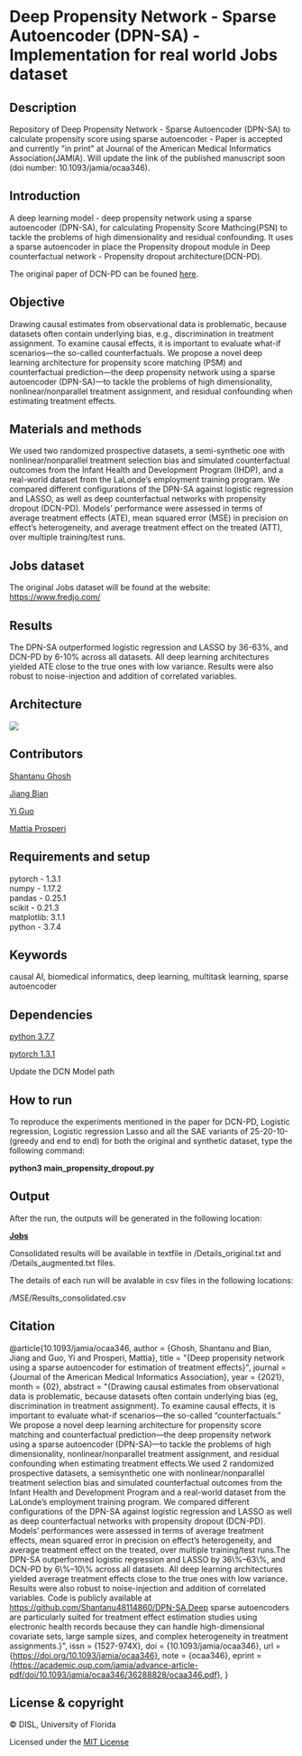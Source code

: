 # Deep Propensity Network - Sparse Autoencoder (DPN-SA) - Implementation for real world Jobs dataset

## Description
Repository of Deep Propensity Network - Sparse Autoencoder (DPN-SA) to calculate propensity score using sparse autoencoder - Paper is accepted and currently "in print" at Journal of the American Medical Informatics Association(JAMIA). Will update the link of the published manuscript soon (doi number: 	10.1093/jamia/ocaa346).



## Introduction
A deep learning model - deep propensity network using a sparse autoencoder (DPN-SA), for calculating Propensity Score Mathcing(PSN) to tackle the problems of high dimensionality and residual confounding. It uses a sparse autoencoder in place the Propensity dropout module in Deep counterfactual network - Propensity dropout architecture(DCN-PD). 

The original paper of DCN-PD can be founed [here](https://arxiv.org/pdf/1706.05966.pdf).

## Objective
Drawing causal estimates from observational data is problematic, because datasets often contain underlying bias, e.g., discrimination in treatment assignment. To examine causal effects, it is important to evaluate what-if scenarios—the so-called counterfactuals. We propose a novel deep learning architecture for propensity score matching (PSM) and counterfactual prediction—the deep propensity network using a sparse autoencoder (DPN-SA)—to tackle the problems of high dimensionality, nonlinear/nonparallel treatment assignment, and residual confounding when estimating treatment effects.

## Materials and methods
We used two randomized prospective datasets, a semi-synthetic one with nonlinear/nonparallel treatment selection bias and simulated counterfactual outcomes from the Infant Health and Development Program (IHDP), and a real-world dataset from the LaLonde’s employment training program. We compared different configurations of the DPN-SA against logistic regression and LASSO, as well as deep counterfactual networks with propensity dropout (DCN-PD). Models’ performance were assessed in terms of average treatment effects (ATE), mean squared error (MSE) in precision on effect’s heterogeneity, and average treatment effect on the treated (ATT), over multiple training/test runs.

## Jobs dataset
The original Jobs dataset will be found at the website:
https://www.fredjo.com/

## Results
The DPN-SA outperformed logistic regression and LASSO by 36-63%, and DCN-PD by 6-10% across all datasets. All deep learning architectures yielded ATE close to the true ones with low variance. Results were also robust to noise-injection and addition of correlated variables.

## Architecture
<img src="https://github.com/Shantanu48114860/DPN-SA/blob/master/Pic.png">

## Contributors
[Shantanu Ghosh](https://www.linkedin.com/in/shantanu-ghosh-b369783a/)

[Jiang Bian](http://jiangbian.me/)

[Yi Guo](https://hobi.med.ufl.edu/profile/guo-yi/)

[Mattia Prosperi](https://epidemiology.phhp.ufl.edu/profile/prosperi-mattia/)

## Requirements and setup
pytorch - 1.3.1 <br/>
numpy - 1.17.2 <br/>
pandas - 0.25.1 <br/>
scikit - 0.21.3 <br/>
matplotlib: 3.1.1 <br/>
python -  3.7.4 <br/>


## Keywords
causal AI, biomedical informatics, deep learning, multitask learning, sparse autoencoder

## Dependencies
[python 3.7.7](https://www.python.org/downloads/release/python-374/)

[pytorch 1.3.1](https://pytorch.org/get-started/previous-versions/)

Update the DCN Model path

## How to run
To reproduce the experiments mentioned in the paper for DCN-PD, Logistic regression, Logistic regression Lasso 
and all the SAE variants of 25-20-10- (greedy and end to end) for both the
original and synthetic dataset, type the following
command: 

<b>python3 main_propensity_dropout.py</b>

## Output
After the run, the outputs will be generated in the following location:

<b>[Jobs](https://github.com/Shantanu48114860/DPN-SA/tree/master/Jobs/MSE)</b>

Consolidated results will be available in textfile in /Details_original.txt and /Details_augmented.txt files.

The details of each run will be avalable in csv files in the following locations:

/MSE/Results_consolidated.csv

## Citation

@article{10.1093/jamia/ocaa346,
    author = {Ghosh, Shantanu and Bian, Jiang and Guo, Yi and Prosperi, Mattia},
    title = "{Deep propensity network using a sparse autoencoder for estimation of treatment effects}",
    journal = {Journal of the American Medical Informatics Association},
    year = {2021},
    month = {02},
    abstract = "{Drawing causal estimates from observational data is problematic, because datasets often contain underlying bias (eg, discrimination in treatment assignment). To examine causal effects, it is important to evaluate what-if scenarios—the so-called “counterfactuals.” We propose a novel deep learning architecture for propensity score matching and counterfactual prediction—the deep propensity network using a sparse autoencoder (DPN-SA)—to tackle the problems of high dimensionality, nonlinear/nonparallel treatment assignment, and residual confounding when estimating treatment effects.We used 2 randomized prospective datasets, a semisynthetic one with nonlinear/nonparallel treatment selection bias and simulated counterfactual outcomes from the Infant Health and Development Program and a real-world dataset from the LaLonde’s employment training program. We compared different configurations of the DPN-SA against logistic regression and LASSO as well as deep counterfactual networks with propensity dropout (DCN-PD). Models’ performances were assessed in terms of average treatment effects, mean squared error in precision on effect’s heterogeneity, and average treatment effect on the treated, over multiple training/test runs.The DPN-SA outperformed logistic regression and LASSO by 36\\%–63\\%, and DCN-PD by 6\\%–10\\% across all datasets. All deep learning architectures yielded average treatment effects close to the true ones with low variance. Results were also robust to noise-injection and addition of correlated variables. Code is publicly available at https://github.com/Shantanu48114860/DPN-SA.Deep sparse autoencoders are particularly suited for treatment effect estimation studies using electronic health records because they can handle high-dimensional covariate sets, large sample sizes, and complex heterogeneity in treatment assignments.}",
    issn = {1527-974X},
    doi = {10.1093/jamia/ocaa346},
    url = {https://doi.org/10.1093/jamia/ocaa346},
    note = {ocaa346},
    eprint = {https://academic.oup.com/jamia/advance-article-pdf/doi/10.1093/jamia/ocaa346/36288828/ocaa346.pdf},
}





## License & copyright
© DISL, University of Florida

Licensed under the [MIT License](LICENSE)
